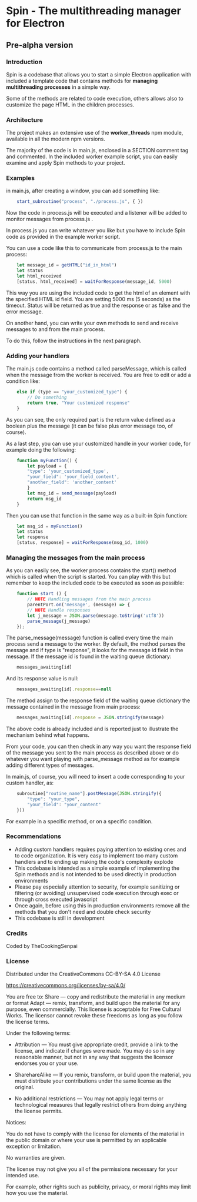 # Spin - The  multithreading manager for Electron

## Pre-alpha version

### Introduction

Spin is a codebase that allows you to start a simple Electron application with included a template code that contains methods for **managing multithreading processes** in a simple way.

Some of the methods are related to code execution, others allows also to customize the page HTML in the children processes.

### Architecture

The project makes an extensive use of the **worker_threads** npm module, available in all the modern npm versions.

The majority of the code is in main.js, enclosed in a SECTION comment tag and commented. In the included worker example script, you can easily examine and apply Spin methods to your project.

### Examples

in main.js, after creating a window, you can add something like:

```javascript
    start_subroutine("process", "./process.js", { })
```

Now the code in process.js will be executed and a listener will be added to
monitor messages from process.js .

In process.js you can write whatever you like but you have to include Spin code as provided in the example worker script.

You can use a code like this to communicate from process.js to the main process:

```javascript
    let message_id = getHTML("id_in_html")
    let status
    let html_received
    [status, html_received] = waitForResponse(message_id, 5000)
```

This way you are using the included code to get the html of an element with the specified HTML id field. You are setting 5000 ms (5 seconds) as the timeout. Status will be returned as true and the response or as false and the error message.

On another hand, you can write your own methods to send and receive messages
to and from the main process.

To do this, follow the instructions in the next paragraph.

### Adding your handlers

The main.js code contains a method called parseMessage, which is called when the message from the worker is received. You are free to edit or add a condition like:

```javascript
    else if (type == "your_customized_type") {
        // Do something
        return true, "Your customized response"
    }
```

As you can see, the only required part is the return value defined as a boolean plus the message (it can be false plus error message too, of course).

As a last step, you can use your customized handle in your worker code, for example doing the following:

```javascript
    function myFunction() {
        let payload = {
        "type": 'your_customized_type',
        "your_field": 'your_field_content',
        "another_field": 'another_content'
        }
        let msg_id = send_message(payload)
        return msg_id
    }
```

Then you can use that function in the same way as a built-in Spin function:

```javascript
    let msg_id = myFunction()
    let status
    let response
    [status, response] = waitForResponse(msg_id, 1000)
```

### Managing the messages from the main process

As you can easily see, the worker process contains the start() method which is called when the script is started. You can play with this but remember to keep the included code to be executed as soon as possible:

```javascript
    function start () {
        // NOTE Handling messages from the main process
        parentPort.on('message', (message) => {
        // NOTE Handle responses
        let j_message = JSON.parse(message.toString('utf8'))
        parse_message(j_message)
    });
```

The parse_message(message) function is called every time the main process
send a message to the worker. By default, the method parses the message and if type is "response", it looks for the message id field in the message. If the message id is found in the waiting queue dictionary:

```javascript
    messages_awaiting[id]
```

And its response value is null:

```javascript
    messages_awaiting[id].response==null
```

The method assign to the response field of the waiting queue dictionary the message contained in the message from main process:

```javascript
    messages_awaiting[id].response = JSON.stringify(message)
```

The above code is already included and is reported just to illustrate the mechanism behind what happens.

From your code, you can then check in any way you want the response field of the message you sent to the main process as described above or do whatever you want playing with parse_message method as for example adding different types of messages.

In main.js, of course, you will need to insert a code corresponding to your custom handler, as:

```javascript
    subroutine["routine_name"].postMessage(JSON.stringify({
        "type": "your_type",
        "your_field": "your_content"
    }))
```

For example in a specific method, or on a specific condition.

### Recommendations

- Adding custom handlers requires paying attention to existing ones and to code organization. It is very easy to implement too many custom handlers and to ending up making the code's complexity explode
- This codebase is intended as a simple example of implementing the Spin methods and is not intended to be used directly in production environments
- Please pay especially attention to security, for example sanitizing or filtering (or avoiding) unsupervised code execution through exec or through cross executed javascript
- Once again, before using this in production environments remove all the methods that you don't need and double check security
- This codebase is still in development

### Credits

Coded by TheCookingSenpai

### License

Distributed under the CreativeCommons CC-BY-SA 4.0 License

https://creativecommons.org/licenses/by-sa/4.0/

You are free to:
Share — copy and redistribute the material in any medium or format
Adapt — remix, transform, and build upon the material
for any purpose, even commercially.
This license is acceptable for Free Cultural Works.
The licensor cannot revoke these freedoms as long as you follow the license terms.

Under the following terms:

- Attribution — You must give appropriate credit, provide a link to the license, and indicate if changes were made. You may do so in any reasonable manner, but not in any way that suggests the licensor endorses you or your use.

- SharehareAlike — If you remix, transform, or build upon the material, you must distribute your contributions under the same license as the original.

- No additional restrictions — You may not apply legal terms or technological measures that legally restrict others from doing anything the license permits.

Notices:

You do not have to comply with the license for elements of the material in the public domain or where your use is permitted by an applicable exception or limitation.

No warranties are given. 

The license may not give you all of the permissions necessary for your intended use. 

For example, other rights such as publicity, privacy, or moral rights may limit how you use the material.
